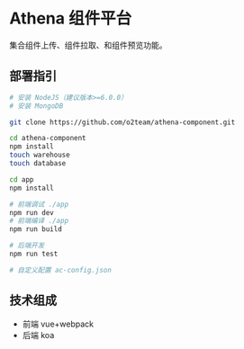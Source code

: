 # Athena 组件平台

集合组件上传、组件拉取、和组件预览功能。

## 部署指引

``` bash
# 安装 NodeJS（建议版本>=6.0.0）
# 安装 MongoDB

git clone https://github.com/o2team/athena-component.git

cd athena-component
npm install
touch warehouse
touch database

cd app
npm install

# 前端调试 ./app
npm run dev
# 前端编译 ./app
npm run build

# 后端开发
npm run test

# 自定义配置 ac-config.json
```

## 技术组成

- 前端 vue+webpack
- 后端 koa